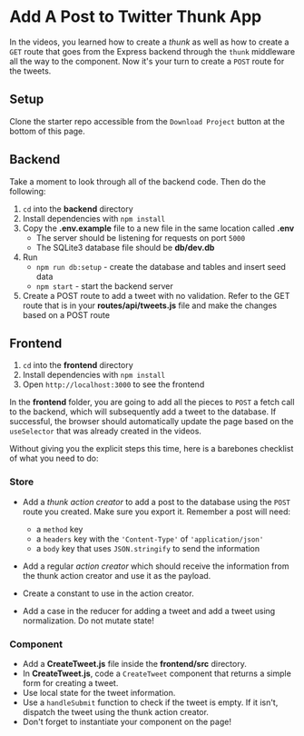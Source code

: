 # Add A Post to Twitter Thunk App

In the videos, you learned how to create a _thunk_ as well as how to create a
`GET` route that goes from the Express backend through the `thunk`
middleware all the way to the component. Now it's your turn to create a `POST`
route for the tweets.

## Setup

Clone the starter repo accessible from the `Download Project` button at the
bottom of this page.

## Backend

Take a moment to look through all of the backend code. Then do the following:

1. `cd` into the __backend__ directory
2. Install dependencies with `npm install`
3. Copy the **.env.example** file to a new file in the same location called
   **.env**
   * The server should be listening for requests on port `5000`
   * The SQLite3 database file should be **db/dev.db**
4. Run
   * `npm run db:setup` - create the database and tables and insert seed data
   * `npm start` - start the backend server
5. Create a POST route to add a tweet with no validation. Refer to the GET route
   that is in your __routes/api/tweets.js__ file and make the changes based on a
   POST route

## Frontend

1. `cd` into the __frontend__ directory
2. Install dependencies with `npm install`
3. Open `http://localhost:3000` to see the frontend

In the __frontend__ folder, you are going to add all the pieces to `POST` a
fetch call to the backend, which will subsequently add a tweet to the database.
If successful, the browser should automatically update the page based on the
`useSelector` that was already created in the videos.

Without giving you the explicit steps this time, here is a barebones checklist
of what you need to do:

### Store

- Add a _thunk action creator_ to add a post to the database using the `POST`
  route you created. Make sure you export it.
  Remember a post will need:

  - a `method` key
  - a `headers` key with the `'Content-Type'` of `'application/json'`
  - a `body` key that uses `JSON.stringify` to send the information

- Add a regular _action creator_ which should receive the information from the
  thunk action creator and use it as the payload.

- Create a constant to use in the action creator.

- Add a case in the reducer for adding a tweet and add a tweet using
  normalization. Do not mutate state!

### Component

- Add a __CreateTweet.js__ file inside the __frontend/src__ directory.
- In __CreateTweet.js__, code a `CreateTweet` component that returns a simple
  form for creating a tweet.
- Use local state for the tweet information.
- Use a `handleSubmit` function to check if the tweet is empty. If it isn't,
  dispatch the tweet using the thunk action creator.
- Don't forget to instantiate your component on the page!